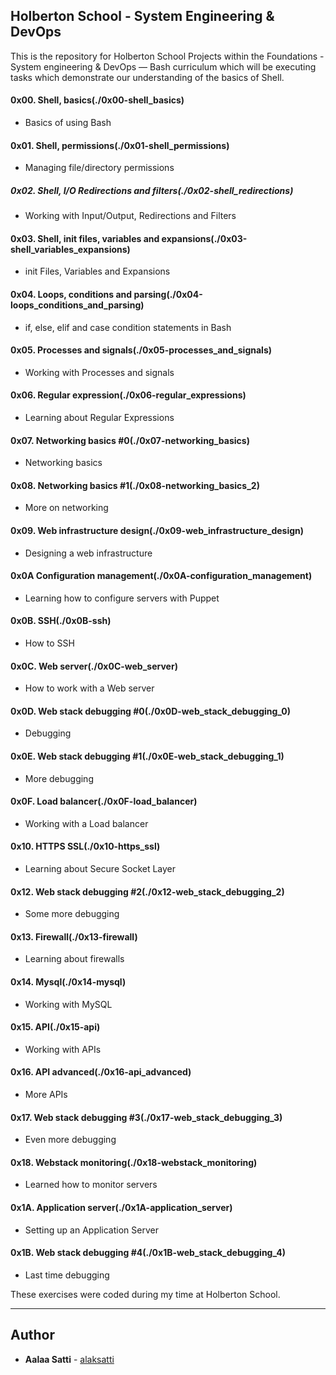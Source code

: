 ## Holberton School - System Engineering & DevOps

This is the repository for Holberton School Projects within the Foundations - System engineering & DevOps ― Bash curriculum which will be executing tasks which demonstrate our understanding of the basics of Shell.

#### 0x00. Shell, basics(./0x00-shell_basics)
* Basics of using Bash
#### 0x01. Shell, permissions(./0x01-shell_permissions)
* Managing file/directory permissions
##### 0x02. Shell, I/O Redirections and filters(./0x02-shell_redirections)
* Working with Input/Output, Redirections and Filters
#### 0x03. Shell, init files, variables and expansions(./0x03-shell_variables_expansions)
* init Files, Variables and Expansions
#### 0x04. Loops, conditions and parsing(./0x04-loops_conditions_and_parsing)
* if, else, elif and case condition statements in Bash
#### 0x05. Processes and signals(./0x05-processes_and_signals)
* Working with Processes and signals
#### 0x06. Regular expression(./0x06-regular_expressions)
* Learning about Regular Expressions
#### 0x07. Networking basics #0(./0x07-networking_basics)
* Networking basics
#### 0x08. Networking basics #1(./0x08-networking_basics_2)
* More on networking 
#### 0x09. Web infrastructure design(./0x09-web_infrastructure_design)
* Designing a web infrastructure 
#### 0x0A Configuration management(./0x0A-configuration_management)
* Learning how to configure servers with Puppet 
#### 0x0B. SSH(./0x0B-ssh)
* How to SSH 
#### 0x0C. Web server(./0x0C-web_server)
* How to work with a Web server 
#### 0x0D. Web stack debugging #0(./0x0D-web_stack_debugging_0)
* Debugging
#### 0x0E. Web stack debugging #1(./0x0E-web_stack_debugging_1)
* More debugging 
#### 0x0F. Load balancer(./0x0F-load_balancer)
* Working with a Load balancer
#### 0x10. HTTPS SSL(./0x10-https_ssl)
* Learning about Secure Socket Layer
#### 0x12. Web stack debugging #2(./0x12-web_stack_debugging_2)
* Some more debugging 
#### 0x13. Firewall(./0x13-firewall)
* Learning about firewalls
#### 0x14. Mysql(./0x14-mysql)
* Working with MySQL
#### 0x15. API(./0x15-api)
* Working with APIs 
#### 0x16. API advanced(./0x16-api_advanced)
* More APIs 
#### 0x17. Web stack debugging #3(./0x17-web_stack_debugging_3)
* Even more debugging 
#### 0x18. Webstack monitoring(./0x18-webstack_monitoring)
* Learned how to monitor servers
#### 0x1A. Application server(./0x1A-application_server)
* Setting up an Application Server
#### 0x1B. Web stack debugging #4(./0x1B-web_stack_debugging_4)
* Last time debugging 

These exercises were coded during my time at Holberton School.

---

## Author
* **Aalaa Satti** - [alaksatti](https://github.com/alaksatti)
